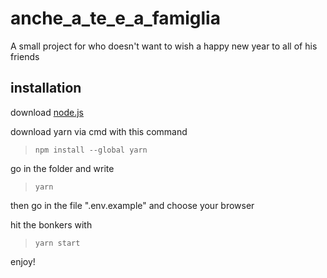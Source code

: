 # anche_a_te_e_a_famiglia
A small project for who doesn't want to wish a happy new year to all of his friends 

## installation
download [node.js](https://nodejs.org/en/download/ "Node.js home")

download yarn via cmd with this command

> ```npm install --global yarn```

go in the folder and write 

> ```yarn```

then go in the file ".env.example" and choose your browser

hit the bonkers with 

> ```yarn start```

enjoy!
